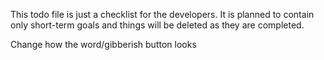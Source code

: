This todo file is just a checklist for the developers. It is planned to contain only short-term goals and things will be deleted as they are completed.

Change how the word/gibberish button looks